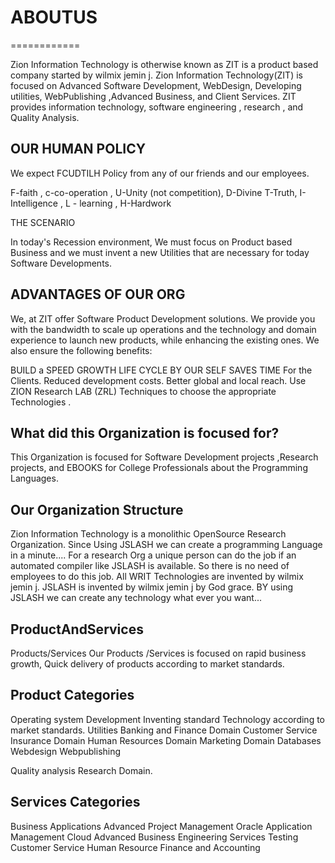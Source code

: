 # ABOUTUS
============



Zion Information Technology is otherwise known as ZIT is a product based company started  by   wilmix  jemin j. 
Zion Information Technology(ZIT) is focused on   Advanced Software Development, WebDesign, Developing utilities, WebPublishing ,Advanced Business, and Client Services. ZIT provides information technology, software engineering , research , and Quality Analysis.

OUR HUMAN POLICY
----------------

We expect FCUDTILH Policy from any of our friends and our employees.

F-faith , c-co-operation , U-Unity (not competition), D-Divine T-Truth, I-Intelligence , L - learning , H-Hardwork



THE SCENARIO

In today's Recession environment, We must focus on Product based Business and we must invent a new Utilities that are necessary for today Software Developments.



ADVANTAGES OF OUR ORG
-------------------------
We, at ZIT offer Software Product Development solutions. We provide you with the bandwidth to scale up operations and the technology and domain experience to launch new products, while enhancing the existing ones. We also ensure the following benefits:

BUILD    a   SPEED  GROWTH  LIFE    CYCLE  BY  OUR  SELF
SAVES  TIME  For    the    Clients.
Reduced development costs.
Better global and local reach.
Use   ZION  Research   LAB (ZRL) Techniques    to    choose    the  appropriate    Technologies .

What did this Organization is focused for?
--------------------------------------------
This Organization is focused for Software Development projects ,Research projects, and EBOOKS for College Professionals about the Programming Languages.



Our Organization Structure
--------------------------

Zion Information  Technology  is  a   monolithic OpenSource  Research Organization.
Since  Using  JSLASH   we  can  create   a
programming Language  in   a  minute....
For  a  research  Org  a  unique  person
can  do  the  job if  an  automated 
compiler  like  JSLASH  is  available.
So  there  is  no  need  of  employees
to  do  this  job.
All  WRIT Technologies   are   invented
by  wilmix   jemin  j.
JSLASH  is  invented by  wilmix  jemin  j
by God  grace.
BY  using  JSLASH  we  can  create  any technology    what  ever  you  want...



ProductAndServices
------------------

Products/Services Our Products /Services is focused on rapid business growth, Quick delivery of products according to market standards.

Product Categories
------------------

Operating  system  Development
Inventing    standard    Technology  according    to  market   standards.
Utilities
Banking  and   Finance  Domain
Customer  Service
Insurance  Domain
Human  Resources   Domain
Marketing   Domain
Databases
Webdesign
Webpublishing

Quality  analysis
Research  Domain.

Services Categories
-------------------

Business  Applications
Advanced   Project   Management
Oracle
Application  Management
Cloud
Advanced Business
Engineering   Services
Testing
Customer   Service
Human   Resource
Finance   and   Accounting
